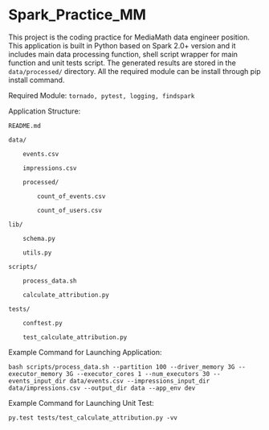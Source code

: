 # Spark_Practice_MM

This project is the coding practice for MediaMath data engineer position. This application is built in Python based on Spark 2.0+ version and it includes main data processing function, shell script wrapper for main function and unit tests script. The generated results are stored in the `data/processed/` directory. All the required module can be install through pip install command. 

Required Module: `tornado, pytest, logging, findspark`

Application Structure:

    README.md

    data/

        events.csv

        impressions.csv

        processed/

            count_of_events.csv

            count_of_users.csv

    lib/

        schema.py

        utils.py

    scripts/

        process_data.sh

        calculate_attribution.py

    tests/

        conftest.py

        test_calculate_attribution.py

Example Command for Launching Application:
```
bash scripts/process_data.sh --partition 100 --driver_memory 3G --executor_memory 3G --executor_cores 1 --num_executors 30 --events_input_dir data/events.csv --impressions_input_dir data/impressions.csv --output_dir data --app_env dev
```

Example Command for Launching Unit Test:
```
py.test tests/test_calculate_attribution.py -vv
```
